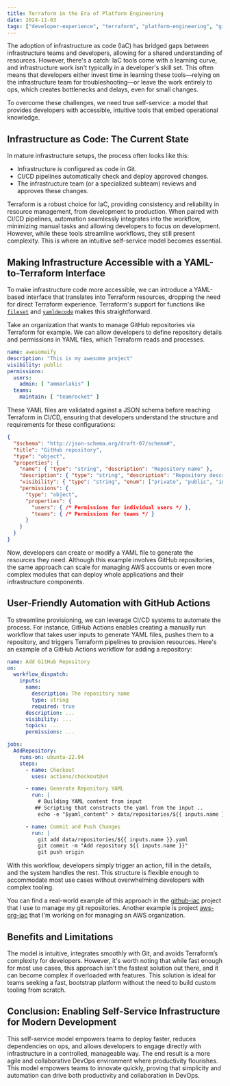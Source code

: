 ```yaml
---
title: Terraform in the Era of Platform Engineering
date: 2024-11-03
tags: ["developer-experience", "terraform", "platform-engineering", "github", "actions"]
---
```


The adoption of infrastructure as code (IaC) has bridged gaps between infrastructure teams and developers, allowing for a shared understanding of resources. However, there's a catch: IaC tools come with a learning curve, and infrastructure work isn't typically in a developer's skill set. This often means that developers either invest time in learning these tools—relying on the infrastructure team for troubleshooting—or leave the work entirely to ops, which creates bottlenecks and delays, even for small changes.

To overcome these challenges, we need true self-service: a model that provides developers with accessible, intuitive tools that embed operational knowledge.

## Infrastructure as Code: The Current State

In mature infrastructure setups, the process often looks like this:
- Infrastructure is configured as code in Git.
- CI/CD pipelines automatically check and deploy approved changes.
- The infrastructure team (or a specialized subteam) reviews and approves these changes.

Terraform is a robust choice for IaC, providing consistency and reliability in resource management, from development to production. When paired with CI/CD pipelines, automation seamlessly integrates into the workflow, minimizing manual tasks and allowing developers to focus on development. However, while these tools streamline workflows, they still present complexity. This is where an intuitive self-service model becomes essential.

## Making Infrastructure Accessible with a YAML-to-Terraform Interface

To make infrastructure code more accessible, we can introduce a YAML-based interface that translates into Terraform resources, dropping the need for direct Terraform experience. Terraform's support for functions like [`fileset`](https://developer.hashicorp.com/terraform/language/functions/fileset) and [`yamldecode`](https://developer.hashicorp.com/terraform/language/functions/yamldecode) makes this straightforward.

Take an organization that wants to manage GitHub repositories via Terraform for example. We can allow developers to define repository details and permissions in YAML files, which Terraform reads and processes.

```yaml
name: awesomeify
description: "This is my awesome project"
visibility: public
permissions:
  users:
    admin: [ "ammarlakis" ]
  teams:
    maintain: [ "teamrocket" ]
```

These YAML files are validated against a JSON schema before reaching Terraform in CI/CD, ensuring that developers understand the structure and requirements for these configurations:

```json
{
  "$schema": "http://json-schema.org/draft-07/schema#",
  "title": "GitHub repository",
  "type": "object",
  "properties": {
    "name": { "type": "string", "description": "Repository name" },
    "description": { "type": "string", "description": "Repository description" },
    "visibility": { "type": "string", "enum": ["private", "public", "internal"], "description": "Repository visibility level" },
    "permissions": {
      "type": "object",
      "properties": {
        "users": { /* Permissions for individual users */ },
        "teams": { /* Permissions for teams */ }
      }
    }
  }
}
```

Now, developers can create or modify a YAML file to generate the resources they need. Although this example involves GitHub repositories, the same approach can scale for managing AWS accounts or even more complex modules that can deploy whole applications and their infrastructure components.

## User-Friendly Automation with GitHub Actions

To streamline provisioning, we can leverage CI/CD systems to automate the process. For instance, GitHub Actions enables creating a manually run workflow that takes user inputs to generate YAML files, pushes them to a repository, and triggers Terraform pipelines to provision resources. Here's an example of a GitHub Actions workflow for adding a repository:

```yaml
name: Add GitHub Repository
on:
  workflow_dispatch:
    inputs:
      name: 
        description: The repository name
        type: string
        required: true
      description: ...
      visibility: ...
      topics: ...
      permissions: ...

jobs:
  AddRepository:
    runs-on: ubuntu-22.04
    steps:
      - name: Checkout
        uses: actions/checkout@v4

      - name: Generate Repository YAML
        run: |
          # Building YAML content from input
         ## Scripting that constructs the yaml from the input ..
          echo -e "$yaml_content" > data/repositories/${{ inputs.name }}.yaml

      - name: Commit and Push Changes
        run: |
          git add data/repositories/${{ inputs.name }}.yaml
          git commit -m "Add repository ${{ inputs.name }}"
          git push origin
```

With this workflow, developers simply trigger an action, fill in the details, and the system handles the rest. This structure is flexible enough to accommodate most use cases without overwhelming developers with complex tooling.

You can find a real-world example of this approach in the [github-iac](https://github.com/ammarlakis/github-iac) project that I use to manage my git repositories. Another example is project [aws-org-iac](https://github.com/ammarlakis/aws-org-iac) that I'm working on for managing an AWS organization.

## Benefits and Limitations

The model is intuitive, integrates smoothly with Git, and avoids Terraform’s complexity for developers. However, it's worth noting that while fast enough for most use cases, this approach isn't the fastest solution out there, and it can become complex if overloaded with features.
This solution is ideal for teams seeking a fast, bootstrap platform without the need to build custom tooling from scratch.

## Conclusion: Enabling Self-Service Infrastructure for Modern Development

This self-service model empowers teams to deploy faster, reduces dependencies on ops, and allows developers to engage directly with infrastructure in a controlled, manageable way. The end result is a more agile and collaborative DevOps environment where productivity flourishes. This model empowers teams to innovate quickly, proving that simplicity and automation can drive both productivity and collaboration in DevOps.
